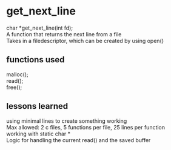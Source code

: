 # get_next_line
char	*get_next_line(int fd); \
A function that returns the next line from a file \
Takes in a filedescriptor, which can be created by using open()

## functions used
malloc(); \
read(); \
free();

## lessons learned
using minimal lines to create something working \
Max allowed: 2 c files, 5 functions per file, 25 lines per function \
working with static char * \
Logic for handling the current read() and the saved buffer
